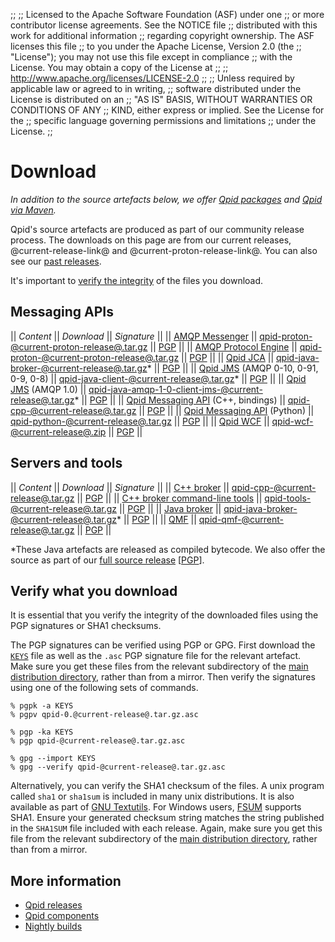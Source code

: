 ;;
;; Licensed to the Apache Software Foundation (ASF) under one
;; or more contributor license agreements.  See the NOTICE file
;; distributed with this work for additional information
;; regarding copyright ownership.  The ASF licenses this file
;; to you under the Apache License, Version 2.0 (the
;; "License"); you may not use this file except in compliance
;; with the License.  You may obtain a copy of the License at
;; 
;;   http://www.apache.org/licenses/LICENSE-2.0
;; 
;; Unless required by applicable law or agreed to in writing,
;; software distributed under the License is distributed on an
;; "AS IS" BASIS, WITHOUT WARRANTIES OR CONDITIONS OF ANY
;; KIND, either express or implied.  See the License for the
;; specific language governing permissions and limitations
;; under the License.
;;

# Download

*In addition to the source artefacts below, we offer
[Qpid packages](packages.html) and [Qpid via Maven](maven.html).*

Qpid's source artefacts are produced as part of our community release
process.  The downloads on this page are from our current releases,
@current-release-link@ and @current-proton-release-link@.  You can
also see our
[past releases](@site-url@/releases/index.html#past-releases).

It's important to [verify the integrity](#verify-what-you-download) of
the files you download.

## Messaging APIs

  || *Content* || *Download* || *Signature* ||
  || [AMQP Messenger](@site-url@/components/messenger/index.html) || [qpid-proton-@current-proton-release@.tar.gz](http://www.apache.org/dyn/closer.cgi/qpid/proton/@current-proton-release@/qpid-proton-@current-proton-release@.tar.gz) || [PGP](http://www.apache.org/dist/qpid/proton/@current-proton-release@/qpid-proton-@current-proton-release@.tar.gz.asc) ||
  || [AMQP Protocol Engine](@site-url@/components/protocol-engine/index.html) || [qpid-proton-@current-proton-release@.tar.gz](http://www.apache.org/dyn/closer.cgi/qpid/proton/@current-proton-release@/qpid-proton-@current-proton-release@.tar.gz) || [PGP](http://www.apache.org/dist/qpid/proton/@current-proton-release@/qpid-proton-@current-proton-release@.tar.gz.asc) ||
  || [Qpid JCA](@site-url@/components/qpid-jca/index.html) || [qpid-java-broker-@current-release@.tar.gz](http://www.apache.org/dyn/closer.cgi/qpid/@current-release@/qpid-java-broker-@current-release@.tar.gz)\* || [PGP](http://www.apache.org/dist/qpid/@current-release@/qpid-java-@current-release@.tar.gz.asc) ||
  || [Qpid JMS](@site-url@/components/qpid-jms/index.html) (AMQP 0-10, 0-91, 0-9, 0-8) || [qpid-java-client-@current-release@.tar.gz](http://www.apache.org/dyn/closer.cgi/qpid/@current-release@/qpid-java-client-@current-release@.tar.gz)\* || [PGP](http://www.apache.org/dist/qpid/@current-release@/qpid-java-client-@current-release@.tar.gz.asc) ||
  || [Qpid JMS](@site-url@/components/qpid-jms/index.html) (AMQP 1.0) || [qpid-java-amqp-1-0-client-jms-@current-release@.tar.gz](http://www.apache.org/dyn/closer.cgi/qpid/@current-release@/qpid-java-amqp-1-0-client-jms-@current-release@.tar.gz)\* || [PGP](http://www.apache.org/dist/qpid/@current-release@/qpid-java-amqp-1-0-client-jms-@current-release@.tar.gz.asc) ||
  || [Qpid Messaging API](@site-url@/components/messaging-api/index.html) (C++, bindings) || [qpid-cpp-@current-release@.tar.gz](http://www.apache.org/dyn/closer.cgi/qpid/@current-release@/qpid-cpp-@current-release@.tar.gz) || [PGP](http://www.apache.org/dist/qpid/@current-release@/qpid-cpp-@current-release@.tar.gz.asc) ||
  || [Qpid Messaging API](@site-url@/components/messaging-api/index.html) (Python) || [qpid-python-@current-release@.tar.gz](http://www.apache.org/dyn/closer.cgi/qpid/@current-release@/qpid-python-@current-release@.tar.gz) || [PGP](http://www.apache.org/dist/qpid/@current-release@/qpid-python-@current-release@.tar.gz.asc) ||
  || [Qpid WCF](@site-url@/components/qpid-wcf/index.html) || [qpid-wcf-@current-release@.zip](http://www.apache.org/dyn/closer.cgi/qpid/@current-release@/qpid-wcf-@current-release@.zip) || [PGP](http://www.apache.org/dist/qpid/@current-release@/qpid-wcf-@current-release@.zip.asc) ||

## Servers and tools

  || *Content* || *Download* || *Signature* ||
  || [C++ broker](@site-url@/components/cpp-broker/index.html) || [qpid-cpp-@current-release@.tar.gz](http://www.apache.org/dyn/closer.cgi/qpid/@current-release@/qpid-cpp-@current-release@.tar.gz) || [PGP](http://www.apache.org/dist/qpid/@current-release@/qpid-cpp-@current-release@.tar.gz.asc) ||
  || [C++ broker command-line tools](@site-url@/components/cpp-broker-tools/index.html) || [qpid-tools-@current-release@.tar.gz](http://www.apache.org/dyn/closer.cgi/qpid/@current-release@/qpid-tools-@current-release@.tar.gz) || [PGP](http://www.apache.org/dist/qpid/@current-release@/qpid-tools-@current-release@.tar.gz.asc) ||
  || [Java broker](@site-url@/components/java-broker/index.html) || [qpid-java-broker-@current-release@.tar.gz](http://www.apache.org/dyn/closer.cgi/qpid/@current-release@/qpid-java-broker-@current-release@.tar.gz)\* || [PGP](http://www.apache.org/dist/qpid/@current-release@/qpid-java-broker-@current-release@.tar.gz.asc) ||
  || [QMF](@site-url@/components/qmf/index.html) || [qpid-qmf-@current-release@.tar.gz](http://www.apache.org/dyn/closer.cgi/qpid/@current-release@/qpid-qmf-@current-release@.tar.gz) || [PGP](http://www.apache.org/dist/qpid/@current-release@/qpid-qmf-@current-release@.tar.gz.asc) ||

\*These Java artefacts are released as compiled bytecode.  We also
offer the source as part of our
[full source release](http://www.apache.org/dyn/closer.cgi/qpid/@current-release@/qpid-@current-release@.tar.gz)
\[[PGP](http://www.apache.org/dist/qpid/@current-release@/qpid-@current-release@.tar.gz.asc)].

## Verify what you download

It is essential that you verify the integrity of the downloaded files
using the PGP signatures or SHA1 checksums.

The PGP signatures can be verified using PGP or GPG. First download
the [`KEYS`](http://www.apache.org/dist/qpid/KEYS) file as well as the
`.asc` PGP signature file for the relevant artefact. Make sure you get
these files from the relevant subdirectory of the
[main distribution directory](http://www.apache.org/dist/qpid/),
rather than from a mirror. Then verify the signatures using one of the
following sets of commands.

    % pgpk -a KEYS
    % pgpv qpid-0.@current-release@.tar.gz.asc

    % pgp -ka KEYS
    % pgp qpid-@current-release@.tar.gz.asc

    % gpg --import KEYS
    % gpg --verify qpid-@current-release@.tar.gz.asc

Alternatively, you can verify the SHA1 checksum of the files. A unix
program called `sha1` or `sha1sum` is included in many unix
distributions. It is also available as part of
[GNU Textutils](http://www.gnu.org/software/textutils/textutils.html). For
Windows users, [FSUM](http://www.slavasoft.com/fsum/) supports
SHA1. Ensure your generated checksum string matches the string
published in the `SHA1SUM` file included with each release. Again,
make sure you get this file from the relevant subdirectory of the
[main distribution directory](http://www.apache.org/dist/qpid/),
rather than from a mirror.

## More information

 - [Qpid releases](@site-url@/releases/index.html)
 - [Qpid components](@site-url@/components/index.html)
 - [Nightly builds](@site-url@/resources.html#nightly-builds)
